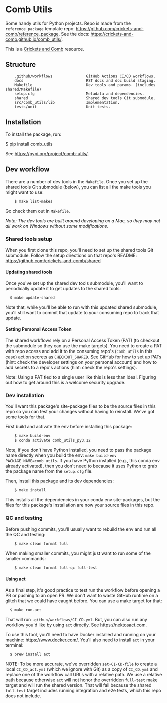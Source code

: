 # Comb Utils

Some handy utils for Python projects. Repo is made from the `reference_package` template repo: https://github.com/crickets-and-comb/reference_package. See the docs: https://crickets-and-comb.github.io/comb_utils/.

This is a [Crickets and Comb](https://cricketsandcomb.org) resource.

## Structure

```
    .github/workflows               GitHub Actions CI/CD workflows.
    docs                            RST docs and doc build staging.
    Makefile                        Dev tools and params. (includes shared/Makefile)
    setup.cfg                       Metadata and dependencies.
    shared                          Shared dev tools Git submodule.
    src/comb_utils/lib              Implementation.
    tests/unit                      Unit tests.
```

## Installation

To install the package, run:

  $ pip install comb_utils

See https://pypi.org/project/comb-utils/.

## Dev workflow

There are a number of dev tools in the `Makefile`. Once you set up the shared tools Git submodule (below), you can list all the make tools you might want to use:

```bash
    $ make list-makes
```

Go check them out in `Makefile`.

*Note: The dev tools are built around developing on a Mac, so they may not all work on Windows without some modifications.*

### Shared tools setup

When you first clone this repo, you'll need to set up the shared tools Git submodule. Follow the setup directions on that repo's README: https://github.com/crickets-and-comb/shared

#### Updating shared tools

Once you've set up the shared dev tools submodule, you'll want to periodically update it to get updates to the shared tools:

```bash
  $ make update-shared
```

Note that, while you'll be able to run with this updated shared submodule, you'll still want to commit that update to your consuming repo to track that update.

#### Setting Personal Access Token

The shared workflows rely on a Personal Access Token (PAT) (to checkout the submodule so they can use the make targets). You need to create a PAT with repo access and add it to the consuming repo's (`comb_utils` in this case) action secrets as `CHECKOUT_SHARED`. See GitHub for how to set up PATs (hint: check the developer settings on your personal account) and how to add secrets to a repo's actions (hint: check the repo's settings).

Note: Using a PAT tied to a single user like this is less than ideal. Figuring out how to get around this is a welcome security upgrade.

### Dev installation

You'll want this package's site-package files to be the source files in this repo so you can test your changes without having to reinstall. We've got some tools for that.

First build and activate the env before installing this package:

```bash
    $ make build-env
    $ conda activate comb_utils_py3.12
  ```

Note, if you don't have Python installed, you need to pass the package name directly when you build the env: `make build-env PACKAGE_NAME=comb_utils`. If you have Python installed (e.g., this conda env already activated), then you don't need to because it uses Python to grab the package name from the `setup.cfg` file.

Then, install this package and its dev dependencies:

```bash
    $ make install
```

This installs all the dependencies in your conda env site-packages, but the files for this package's installation are now your source files in this repo.

### QC and testing

Before pushing commits, you'll usually want to rebuild the env and run all the QC and testing:

```bash
    $ make clean format full
```

When making smaller commits, you might just want to run some of the smaller commands:

```bash
    $ make clean format full-qc full-test
```

#### Using act

As a final step, it's good practice to test run the workflow before opening a PR or pushing to an open PR. We don't want to waste GitHub runtime on a glitch that we could have caught before. You can use a make target for that:

```bash
  $ make run-act
```

That will run `.github/workflows/CI_CD.yml`. But, you can also run any workflow you'd like by using `act` directly. See https://nektosact.com.

To use this tool, you'll need to have Docker installed and running on your machine: https://www.docker.com/. You'll also need to install `act` in your terminal:

```bash
  $ brew install act
```

NOTE: To be more accurate, we've overridden `set-CI-CD-file` to create a local `CI_CD_act.yml` (which we ignore with Git) as a copy of `CI_CD.yml` and replace one of the workflow call URLs with a relative path. We use a relative path because otherwise `act` will not honor the overridden `full-test` make target and will run the shared version. That will fail because the shared `full-test` target includes running integration and e2e tests, which this repo does not include.